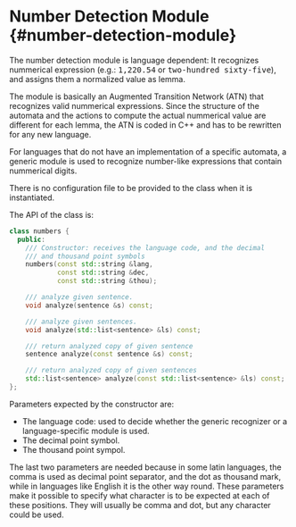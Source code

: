 # Number Detection Module {#number-detection-module}

The number detection module is language dependent: It recognizes nummerical expression (e.g.: <tt>1,220.54</tt> or <tt>two-hundred sixty-five</tt>), and assigns them a normalized value as lemma.

The module is basically an Augmented Transition Network (ATN) that recognizes valid nummerical expressions. Since the structure of the automata and the actions to compute the actual nummerical value are different for each lemma, the ATN is coded in C++ and has to be rewritten for any new language.

For languages that do not have an implementation of a specific automata, a generic module is used to recognize number-like expressions that contain nummerical digits.

There is no configuration file to be provided to the class when it is instantiated.

The API of the class is:

```C++  
class numbers {
  public:
    /// Constructor: receives the language code, and the decimal 
    /// and thousand point symbols
    numbers(const std::string &lang, 
            const std::string &dec, 
            const std::string &thou); 

    /// analyze given sentence.
    void analyze(sentence &s) const;

    /// analyze given sentences.
    void analyze(std::list<sentence> &ls) const;

    /// return analyzed copy of given sentence
    sentence analyze(const sentence &s) const;

    /// return analyzed copy of given sentences
    std::list<sentence> analyze(const std::list<sentence> &ls) const;
};
```

Parameters expected by the constructor are:

*   The language code: used to decide whether the generic recognizer or a language-specific module is used.
*   The decimal point symbol.
*   The thousand point sympol.

The last two parameters are needed because in some latin languages, the comma is used as decimal point separator, and the dot as thousand mark, while in languages like English it is the other way round. These parameters make it possible to specify what character is to be expected at each of these positions. They will usually be comma and dot, but any character could be used.
